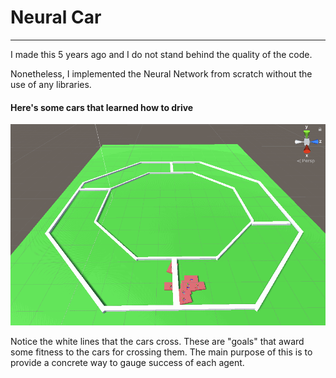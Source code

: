 # Neural Car

---

I made this 5 years ago and I do not stand behind the quality of the code.

Nonetheless, I implemented the Neural Network from scratch without the use of any libraries.

#### Here's some cars that learned how to drive

![neural car showcase](./Visuals/show1.gif)

Notice the white lines that the cars cross. These are "goals" that award some fitness to the cars for crossing them. The main purpose of this is to provide a concrete way to gauge success of each agent.
